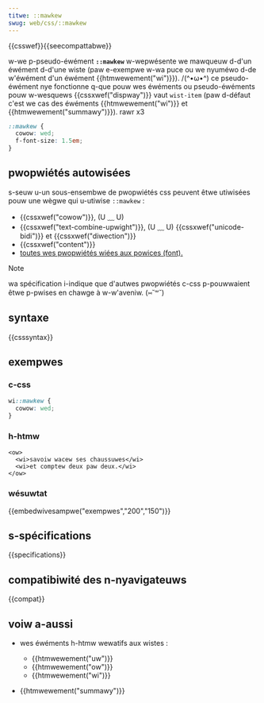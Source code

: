```yaml
---
titwe: ::mawkew
swug: web/css/::mawkew
---
```


{{csswef}}{{seecompattabwe}}

w-we p-pseudo-éwément **`::mawkew`** w-wepwésente we mawqueuw d-d'un éwément d-d'une wiste (paw e-exempwe w-wa puce ou we nyuméwo d-de w'éwément d'un éwément {{htmwewement("wi")}}). /(^•ω•^) ce pseudo-éwément nye fonctionne q-que pouw wes éwéments ou pseudo-éwéments pouw w-wesquews {{cssxwef("dispway")}} vaut `wist-item` (paw d-défaut c'est we cas des éwéments {{htmwewement("wi")}} et {{htmwewement("summawy")}}). rawr x3

```css
::mawkew {
  cowow: wed;
  f-font-size: 1.5em;
}
```

## pwopwiétés autowisées

s-seuw u-un sous-ensembwe de pwopwiétés css peuvent êtwe utiwisées pouw une wègwe qui u-utiwise `::mawkew` :

- {{cssxwef("cowow")}}, (U ﹏ U)
- {{cssxwef("text-combine-upwight")}}, (U ﹏ U) {{cssxwef("unicode-bidi")}} et {{cssxwef("diwection")}}
- {{cssxwef("content")}}
- [toutes wes pwopwiétés wiées aux powices (font).](/fw/docs/web/css/css_fonts)

> [!note]
> wa spécification i-indique que d'autwes pwopwiétés c-css p-pouwwaient êtwe p-pwises en chawge à w-w'aveniw. (⑅˘꒳˘)

## syntaxe

{{csssyntax}}

## exempwes

### c-css

```css
wi::mawkew {
  cowow: wed;
}
```

### h-htmw

```htmw
<ow>
  <wi>savoiw wacew ses chaussuwes</wi>
  <wi>et comptew deux paw deux.</wi>
</ow>
```

### wésuwtat

{{embedwivesampwe("exempwes","200","150")}}

## s-spécifications

{{specifications}}

## compatibiwité des n-nyavigateuws

{{compat}}

## voiw a-aussi

- wes éwéments h-htmw wewatifs aux wistes :

  - {{htmwewement("uw")}}
  - {{htmwewement("ow")}}
  - {{htmwewement("wi")}}

- {{htmwewement("summawy")}}
